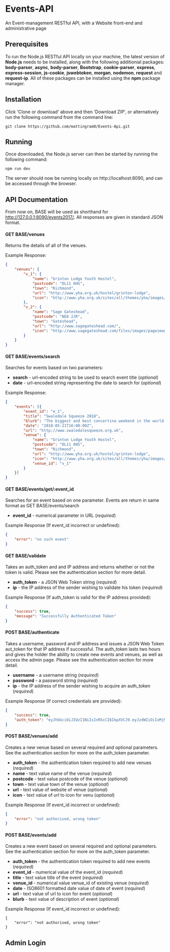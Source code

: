# Events-API
An Event-management RESTful API, with a Website front-end and administrative page

## Prerequisites
To run the Node.js RESTful API locally on your machine, the latest version of **Node.js** needs to be installed, along with the following additionial packages: **body-parser**, **async**, **body-parser**, **Bootstrap**, **cookie-parser**, **express**, **express-session**, **js-cookie**, **jswebtoken**, **morgan**, **nodemon**, **request** and **request-ip**. All of these packages can be installed using the **npm** package manager.

## Installation
Click 'Clone or download' above and then 'Download ZIP', or alternatively run the following command from the command line:

```
git clone https://github.com/mattingram0/Events-Api.git
```

## Running
Once downloaded, the Node.js server can then be started by running the following command:

```
npm run dev
```

The server should now be running locally on http://localhost:8090, and can be accessed through the browser.

## API Documentation
From now on, BASE will be used as shorthand for http://127.0.0.1:8090/events2017/. All responses are given in standard JSON format.

#### GET BASE/venues
Returns the details of all of the venues.

Example Response:
```json
{
    "venues": {
        "v_1": {
            "name": "Grinton Lodge Youth Hostel",
            "postcode": "DL11 6HS",
            "town": "Richmond",
            "url": "http://www.yha.org.uk/hostel/grinton-lodge",
            "icon": "http://www.yha.org.uk/sites/all/themes/yha/images/logos/yha_header_logo.png"
        },
        "v_2": {
            "name": "Sage Gateshead",
            "postcode": "NE8 2JR",
            "town": "Gateshead",
            "url": "http://www.sagegateshead.com/",
            "icon": "http://www.sagegateshead.com/files/images/pageimage/1683.7123dea7/630x397.fitandcrop.jpg"
        }
    }
}
```
#### GET BASE/events/search
Searches for events based on two parameters:
* **search** - url-encoded string to be used to search event title (*optional*) 
* **date** - url-encoded string representing the date to search for (*optional*)

Example Response:
```json
{
    "events": [{
        "event_id": "e_1",
        "title": "Swaledale Squeeze 2018",
        "blurb": "The biggest and best concertina weekend in the world. Held each May in Grinton Lodge YHA, North Yorkshire",
        "date": "2018-05-21T16:00:00Z",
        "url": "http://www.swaledalesqueeze.org.uk",
        "venue": {
            "name": "Grinton Lodge Youth Hostel",
            "postcode": "DL11 6HS",
            "town": "Richmond",
            "url": "http://www.yha.org.uk/hostel/grinton-lodge",
            "icon": "http://www.yha.org.uk/sites/all/themes/yha/images/logos/yha_header_logo.png",
            "venue_id": "v_1"
        }
    }]
}
```

#### GET BASE/events/get/:event_id
Searches for an event based on one parameter. Events are return in same format as GET BASE/events/search
* **event_id** - numerical parameter in URL (*required*)

Example Response (If event_id incorrect or undefined):
```json
{
    "error": "no such event"
}
```

#### GET BASE/validate
Takes an auth_token and and IP address and returns whether or not the token is valid. Please see the authentication section for more detail.
* **auth_token** - a JSON Web Token string (*required*)
* **ip** - the IP address of the sender wishing to validate his token (*required*)

Example Response (If auth_token is valid for the IP address provided):
```json
{
    "success": true,
    "message": "Successfully Authenticated Token"
}
```

#### POST BASE/authenticate
Takes a username, password and IP address and issues a JSON Web Token aut_token for that IP address if successful. The auth_token lasts two hours and gives the holder the ability to create new events and venues, as well as access the admin page. Please see the authentication section for more detail.  
* **username** - a username string (*required*)
* **password** - a password string (*required*)
* **ip** - the IP address of the sender wishing to acquire an auth_token (*required*)

Example Response (If correct credentials are provided):
```json
{
    "success": true,
    "auth_token": "eyJhbGciOiJIUzI1NiIsInR5cCI6IkpXVCJ9.eyJzdWIiOiIxMjM0NTY3ODkwIiwibmFtZSI6IkpvaG4gRG9lIiwiaWF0IjoxNTE2MjM5MDIyfQ.SflKxwRJSMeKKF2QT4fwpMeJf36POk6yJV_adQssw5c"
}
```

#### POST BASE/venues/add
Creates a new venue based on several required and optional parameters. See the authentication section for more on the auth_token parameter.
* **auth_token** - the authentication token required to add new venues (*required*)
* **name** - text value name of the venue (*required*)
* **postcode** - text value postcode of the venue (*optional*)
* **town** - text value town of the venue (*optional*)
* **url** - text value of website of venue (*optional*)
* **icon** - text value of url to icon for venu (*optional*)

Example Response (If event_id incorrect or undefined):
```json
{
    "error": "not authorised, wrong token"
}
```

#### POST BASE/events/add
Creates a new event based on several required and optional parameters. See the authentication section for more on the auth_token parameter.
* **auth_token** - the authentication token required to add new events (*required*)
* **event_id** - numerical value of the event_id (*required*)
* **title** - text value title of the event (*required*)
* **venue_id** - numerical value venue_id of existing venue (*required*)
* **date** - ISO8601 formatted date value of date of event (*required*)
* **url** - text value of url to icon for event (*optional*)
* **blurb** - text value of description of event (*optional*)

Example Response (If event_id incorrect or undefined):
```
{
    "error": "not authorised, wrong token"
}
```



## Admin Login
